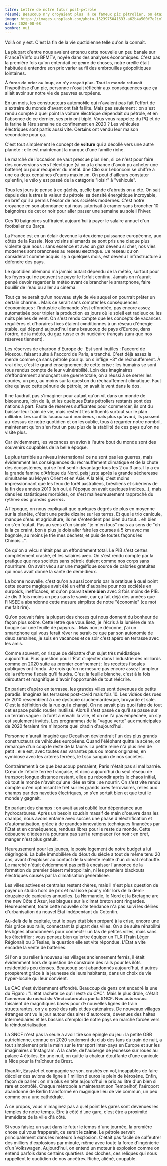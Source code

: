 ```yaml
---
titre: Lettre de notre futur post-pétrole
résumé: Beaucoup n'y croyaient plus, à ce fameux pic pétrolier, on était plus fort que lui. Si vous avez déjà pris une énorme cuite, alors vous savez comment ça s'est fini.
image: https://images.unsplash.com/photo-1523975041633-a62b4a500f7e?ixlib=rb-1.2.1&ixid=eyJhcHBfaWQiOjEyMDd9&auto=format&fit=crop&w=975&q=80
date: 2020-08-08
sombre: oui
---
```


Voilà on y est. C'est la fin de la vie quotidienne telle qu'on la connaît. 

La plupart d'entre nous avaient entendu cette nouvelle un peu banale sur FranceTVinfo ou BFMTV, noyée dans des analyses économiques. C'est pas la première fois qu'on entendait ce genre de choses, notre oreille était habituée à entendre son prix varier au fil des embrouilles géopolitiques lointaines. 

À force de crier au loup, on n'y croyait plus. 
Tout le monde refusait l'hypothèse d'un pic, personne n'osait réfléchir aux conséquences que ça allait avoir sur notre vie de pauvres européens. 

En un mois, les constructeurs automobile qui n'avaient pas fait l'effort de s'extraire du monde d'avant ont fait faillite. Mais pas seulement : on s'est rendu compte à quel point la voiture électrique dépendait du pétrole, et en l'absence de ce dernier, ses prix ont triplé. Vous vous rappelez du PQ et de la farine la 1ère semaine de confinement en 2020 ? Les véhicules électriques sont partis aussi vite. Certains ont vendu leur maison secondaire pour ça.

C'est tout simplement le concept de __voiture__ qui a décollé vers une autre planète : elle est maintenant la marque d'une famille riche. 

Le marché de l'occasion ne vaut presque plus rien, si ce n'est pour faire des conversions vers l'électrique (si on a la chance d'avoir pu acheter une batterie) ou pour récupérer du métal. Une Clio sur Leboncoin se chiffre à une ou deux centaines d'euros maximum. On peut d'ailleurs constater qu'enfin, le vélo y est passé de la catégorie "loisir" à "véhicule".

Tous les jours je pense à ce gâchis, quelle bande d'abrutis on a été. On sait depuis des lustres la valeur du pétrole, sa densité énergétique incroyable, en bref qu'il a permis l'essor de nos sociétés modernes. C'est notre croyance en son abondance qui nous autorisait à cramer sans broncher 10 baignoires de cet or noir pour aller passer une semaine au soleil l'hiver. 

Ces 10 baignoires suffiraient aujourd'hui à payer le salaire annuel d'un footballer du Barça.

La France est en un éclair devenue la deuxième puissance européenne, aux côtés de la Russie. Nos voisins allemands se sont pris une claque plus violente que nous : sans  essence et avec un gaz devenu si cher, nos vies modernes sont branchées au réseau électrique. Ce réseau qu'on considérait comme acquis il y a quelques mois, est devenu l'infrastructure à défendre des pays. 

Le quotidien allemand n'a jamais autant dépendu de la météo, surtout pour les foyers qui ne peuvent se payer le forfait continu. Jamais on n'aurait pensé devoir regarder la météo avant de brancher le smartphone, faire bouillir de l'eau ou aller au cinéma.

Tout ça ne serait qu'un nouveau style de vie auquel on pourrait prêter un certain charme... Mais ce serait sans compter les conséquences économiques : l'industrie allemande s'est effondrée, pas encore assez automatisée pour tripler la production les jours où le soleil est radieux ou les nuits pleines de vent. On s'est rendu compte que les concepts de vacances régulières et d'horaires fixes étaient conditionnés à un réseau d'énergie stable, qui dépend aujourd'hui dans beaucoup de pays d'Europe, dans l'ordre, de la météo, du gaz russe et du nucléaire français (tant que nos réserves tiennent). 

Les réserves de charbon d'Europe de l'Est sont inutiles : l'accord de Moscou, faisant suite à l'accord de Paris, a tranché. C'est déjà assez la merde comme ça sans pétrole pour qu'on s'inflige +3° de réchauffement. À vrai dire, c'est le grand enseignement de cette crise : les humains se sont tous rendus compte de leur vulnérabilité. Loin des imaginaires d'effondrement annonçant une guerre totale, on a réussi à se serrer les coudes, un peu, au moins sur la question du réchauffement climatique. Faut dire qu'avec cette pénurie de pétrole, on avait le vent dans le dos.

Il ne faudrait pas s'imaginer pour autant qu'on vit dans un monde de bisounours, loin de là, et les quelques États pétroliers restants sont des nations à part. Faute de réserves suffisantes pour commercer, ils ont du baisser leur train de vie, mais restent très influents surtout sur le plan militaire. Les conflits locaux sont nombreux, mais plus qu'avant, ils passent au-dessus de notre quotidien et on les oublie, tous à regarder notre nombril, maintenant qu'on s'en fout un peu plus de la stabilité de ces pays qu'on ne visite plus. 

Car évidemment, les vacances en avion à l'autre bout du monde sont des souvenirs coupables de la belle époque. 

Le plus terrible au niveau international, ce ne sont pas les guerres, mais évidemment les conséquences du réchauffement climatique et de la chute des écosystèmes, qui se font sentir davantage tous les 2 ou 3 ans. Il y a eu la grande famine d'Afrique du Nord, puis juste après la grande sécheresse simultanée au Moyen Orient et en Asie. À la télé, c'est moins impressionnant que les feux de forêt australiens, brésiliens et sibériens de la fin des années 2010 (eh oui, à l'époque on avait quelques indices...), mais dans les statistiques morbides, on s'est malheureusement rapproché du rythme des grandes guerres. 

À l'époque, on nous expliquait que quelques degrés de plus en moyenne sur la planète, c'était une petite dizaine sur les terres. Et que le trio canicule, manque d'eau et agriculture, ils ne s'entendent pas bien du tout... eh bien on s'en foutait. Pas au sens d'un simple "je m'en fous" mais au sens de "oh la la ça craint, bon à plus je dois aller faire les courses à 5 km avec ma bagnole, au moins je trie mes déchets, et puis de toutes façons les Chinois...". 

Ce qu'on a vécu n'était pas un effondrement total. Le PIB s'est certes complètement crashé, et les salaires avec. On s'est rendu compte par la pratique que nos sociétés sans pétrole étaient comme nos corps sans nourriture. On avait vécu sur une magnifique source de calories gratuites qui nous avait donné la santé de demi-dieux. 

La bonne nouvelle, c'est qu'on a aussi compris par la pratique à quel point cette source magique avait été un effet d'aubaine pour nos sociétés en surpoids, inefficaces, et qu'on pouvait __vivre bien__ avec 3 fois moins de PIB. Je dis 3 fois moins un peu sans le savoir, car ça fait déjà des années que l'INSEE a abandonné cette mesure simpliste de notre "économie" (ce mot me fait rire). 

Qu'on pouvait faire la plupart des choses qui nous donnent du bonheur de façon plus sobre. Cette lettre que vous lisez, je l'écris à la lumière de ma bougie sur une feuille de papyrus... Mais non je déconne, j'ai un smartphone qui vous ferait rêver ne serait-ce que par son autonomie de deux semaines, je suis en vacances et ce soir c'est apéro en terrasse avec les amis. 
 
Comme souvent, on risque de débattre d'un sujet très médiatique aujourd'hui. Plus question pour l'État d'injecter dans l'industrie des milliards comme en 2020 suite au premier confinement : les recettes fiscales publiques ont fondu. Je crois qu'on ne mesure pas encore assez l'ampleur de la réforme fiscale qu'il faudra. C'est la feuille blanche, c'est à la fois déroutant et magnifique d'avoir l'opportunité de tout réécrire. 

En parlant d'apéro en terrasse, les grandes villes sont devenues de petits paradis. Imaginez les terrasses post-covid mais fois 10. Les vidéos des rues de 2010 ressemblent à une dystopie cauchemardesque, bruyante et sale. C'est la définition de la rue qui a changé. On ne savait plus quoi faire de tout cet espace public routier inutilisé. Alors il s'est passé ce qu'il se passe sur un terrain vague : la forêt a envahi la ville, et on ne l'a pas empêchée, on s'y est seulement invités. Les programmes de la "vague verte" aux municipales de 2020 feraient rire n'importe quel citadin d'aujourd'hui. 

Personne n'aurait imaginé que Decathlon deviendrait l'un des plus grands constructeurs de véhicules européens. Quand l'éléphant quitte la scène, on remarque d'un coup le reste de la faune. La petite reine n'a plus rien de petit : elle est, avec toutes ses variantes plus ou moins originales, en symbiose avec les artères ferrées, le tissu sanguin de nos sociétés. 

Contrairement à ce que beaucoup pensaient, Paris n'était pas si mal barrée. Cœur de l'étoile ferrée française, et donc aujourd'hui du seul réseau de transport longue distance restant, elle a pu rebondir après le chaos initial, où tout le monde n'avait qu'une idée en tête : se nourrir. On s'est vite rendu compte qu'en optimisant le fret sur les grands axes ferroviaires, reliés aux champs par des navettes électriques, on s'en sortait bien et que tout le monde y gagnait. 

En parlant des champs : on avait aussi oublié leur dépendance aux hydrocarbures. Après un besoin soudain massif de main d'oeuvre dans les champs, nous avons entamé avec succès une phase d'éléctrification et d'automatisation, grâce à de grandes innovations techniques financées par l'Etat et en conséquence, rendues libres pour le reste du monde. Cette débauche d'idées n'a pourtant pas suffi à remplacer l'or noir : en bref, manger n'est plus gratuit.

Heureusement pour les jeunes, le poste logement de notre budget a lui dégringolé. La bulle immobilière du début du siècle a tout de même tenu 20 ans, avant d'exploser au contact de la violente réalité d'un climat réchauffé. Le marché n'était évidemment pas prêt à encaisser l'annonce de la formation du premier désert métropolitain, ni les premiers blackouts électriques causés par la climatisation généralisée.

Les villes actives et centrales restent chères, mais il n'est plus question de payer un studio hors de prix et mal isolé pour y rôtir lors de la demi-douzaine de canicules annuelles. La Normandie, le Nord et la Bretagne are the new Côte d'Azur, les blagues sur le climat breton sont ringardes. Heureusement, toute cette nouvelle côte tendance n'a pas suivi les délires d'urbanisation du nouvel Êtat indépendant du Cotentin.

Au-delà de la capitale, tout le pays était bien préparé à la crise, encore une fois grâce aux rails, connectant la plupart des villes. On a de suite réhabilité les lignes abandonnées pour connecter un tas de petites villes, mais sans les électrifier : vous pensez bien qu'entre équiper un TLR (Train Léger Régional) ou 3 Teslas, la question elle est vite répondue. L'État a vite encadré la vente de batteries.

Si l'on a pu relier à nouveau les villages anciennement ferrés, il était évidemment hors de question de construire des rails pour les ilôts résidentiels peu denses. Beaucoup sont abandonnés aujourd'hui, d'autres prospèrent grâce à la jeunesse de leurs habitants, dans un choix de vie hyper-locale qui leur convient.

Le CAC s'est évidemment effondré. Beaucoup de gens ont encadré la une du Figaro : "L'état rachète ce qu'il reste du CAC". Mais le plus drôle, c'était l'annonce du rachat de Vinci autoroutes par la SNCF. Nos autoroutes faisaient de magnifiques bases pour de nouvelles lignes de train structurantes, on y a posé  des rails et des caténaires. De nouveaux villages étranges ont vu le jour autour des aires d'autoroute, devenues des haltes intermédiaires et les bassins d'emploi de notre pays en marche forcée vers la réindustrialisation.

La SNCF n'est pas la seule a avoir tiré son épingle du jeu : la petite OBB autrichienne, connue en 2020 seulement du club des fans du train de nuit, a tout simplement pris la main sur le transport inter-pays en Europe et sur les imaginaires d'Instagram. A la carte, de l'auberge de jeunesse sur roues au palace 4 étoiles. En une nuit, on quitte la chaleur étouffante d'une canicule à Nice pour la fraîcheur de Brest. 

RyanAir, EasyJet et compagnie se sont crashés en vol, incapables de faire décoller des avions de ligne à 1 million d'euros le plein de kérosène. Enfin, façon de parler : on n'a plus en tête aujourd'hui le prix au litre d'un bien si rare et contrôlé. Chaque métropole a maintenant son Tempelhof, l'aéroport abandonné de Berlin transformé en magnique lieu de vie commun, un peu comme on a une cathédrale.

À ce propos, vous n'imaginez pas à quel point les gares sont devenues les temples de notre temps. Être à côté d'une gare, c'est être a proximité immédiate de la ville d'à côté.

Si vous faisiez un saut dans le futur le temps d'une journée, la première chose qui vous frapperait, ce serait le __calme__. Le pétrole servait principalement dans les moteurs à explosion. C'était pas facile de calfeutrer des milliers d'explosions par minute, même avec toute la force d'ingénierie d'un Volkswagen. Aujourd'hui, on entend un moteur à explosion comme on entend parfois dans certains quartiers, des cloches, ces reliques qui nous rappellent le quotidien de nos ancêtres. Riche, aliéné, coupable.

